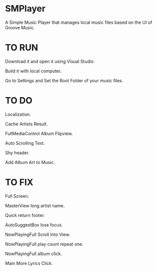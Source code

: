 # SMPlayer
A Simple Music Player that manages local music files based on the UI of Groove Music.

# TO RUN
Download it and open it using Visual Studio.

Build it with local computer.

Go to Settings and Set the Root Folder of your music files.

# TO DO

Localization.

Cache Artists Result.

FullMediaControl Album Flipview.

Auto Scrolling Text.

Shy header.

Add Album Art to Music.

# TO FIX

Full Screen.

MasterView long artist name.

Quick return footer.

AutoSuggestBox lose focus.

NowPlayingFull Scroll Into View.

NowPlayingFull play count repeat one.

NowPlayingFull album click.

Main More Lyrics Click.